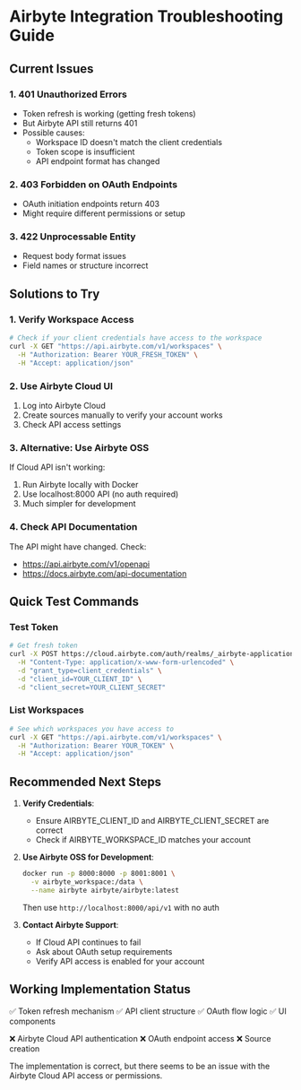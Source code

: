 # Airbyte Integration Troubleshooting Guide

## Current Issues

### 1. 401 Unauthorized Errors
- Token refresh is working (getting fresh tokens)
- But Airbyte API still returns 401
- Possible causes:
  - Workspace ID doesn't match the client credentials
  - Token scope is insufficient
  - API endpoint format has changed

### 2. 403 Forbidden on OAuth Endpoints
- OAuth initiation endpoints return 403
- Might require different permissions or setup

### 3. 422 Unprocessable Entity
- Request body format issues
- Field names or structure incorrect

## Solutions to Try

### 1. Verify Workspace Access
```bash
# Check if your client credentials have access to the workspace
curl -X GET "https://api.airbyte.com/v1/workspaces" \
  -H "Authorization: Bearer YOUR_FRESH_TOKEN" \
  -H "Accept: application/json"
```

### 2. Use Airbyte Cloud UI
1. Log into Airbyte Cloud
2. Create sources manually to verify your account works
3. Check API access settings

### 3. Alternative: Use Airbyte OSS
If Cloud API isn't working:
1. Run Airbyte locally with Docker
2. Use localhost:8000 API (no auth required)
3. Much simpler for development

### 4. Check API Documentation
The API might have changed. Check:
- https://api.airbyte.com/v1/openapi
- https://docs.airbyte.com/api-documentation

## Quick Test Commands

### Test Token
```bash
# Get fresh token
curl -X POST https://cloud.airbyte.com/auth/realms/_airbyte-application-clients/protocol/openid-connect/token \
  -H "Content-Type: application/x-www-form-urlencoded" \
  -d "grant_type=client_credentials" \
  -d "client_id=YOUR_CLIENT_ID" \
  -d "client_secret=YOUR_CLIENT_SECRET"
```

### List Workspaces
```bash
# See which workspaces you have access to
curl -X GET "https://api.airbyte.com/v1/workspaces" \
  -H "Authorization: Bearer YOUR_TOKEN" \
  -H "Accept: application/json"
```

## Recommended Next Steps

1. **Verify Credentials**:
   - Ensure AIRBYTE_CLIENT_ID and AIRBYTE_CLIENT_SECRET are correct
   - Check if AIRBYTE_WORKSPACE_ID matches your account

2. **Use Airbyte OSS for Development**:
   ```bash
   docker run -p 8000:8000 -p 8001:8001 \
     -v airbyte_workspace:/data \
     --name airbyte airbyte/airbyte:latest
   ```
   Then use `http://localhost:8000/api/v1` with no auth

3. **Contact Airbyte Support**:
   - If Cloud API continues to fail
   - Ask about OAuth setup requirements
   - Verify API access is enabled for your account

## Working Implementation Status

✅ Token refresh mechanism
✅ API client structure
✅ OAuth flow logic
✅ UI components

❌ Airbyte Cloud API authentication
❌ OAuth endpoint access
❌ Source creation

The implementation is correct, but there seems to be an issue with the Airbyte Cloud API access or permissions.